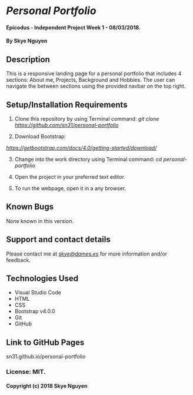 # _Personal Portfolio_

#### Epicodus - Independent Project Week 1 - 08/03/2018.

#### By Skye Nguyen

## Description

This is a responsive landing page for a personal portfolio that includes 4 sections: About me, Projects, Background and Hobbies. 
The user can navigate the between sections using the provided navbar on the top right.

## Setup/Installation Requirements

1. Clone this repository by using Terminal command:
*git clone https://github.com/sn31/personal-portfolio*

2. Download Bootstrap:

*https://getbootstrap.com/docs/4.0/getting-started/download/*

3. Change into the work directory using Terminal command:
*cd personal-portfolio*

4. Open the project in your preferred text editor.

5. To run the webpage, open it in a any browser.

## Known Bugs

None known in this version.

## Support and contact details

Please contact me at *skye@dames.es* for more information and/or feedback.

## Technologies Used

* Visual Studio Code
* HTML
* CSS
* Bootstrap v4.0.0
* Git
* GitHub

## Link to GitHub Pages

sn31.github.io/personal-portfolio

### License: MIT.

#### Copyright (c) 2018 Skye Nguyen


